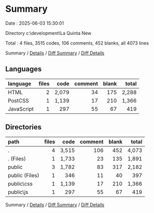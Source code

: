 # Summary

Date : 2025-06-03 15:30:01

Directory c:\\development\\La Quinta New

Total : 4 files,  3515 codes, 106 comments, 452 blanks, all 4073 lines

Summary / [Details](details.md) / [Diff Summary](diff.md) / [Diff Details](diff-details.md)

## Languages
| language | files | code | comment | blank | total |
| :--- | ---: | ---: | ---: | ---: | ---: |
| HTML | 2 | 2,079 | 34 | 175 | 2,288 |
| PostCSS | 1 | 1,139 | 17 | 210 | 1,366 |
| JavaScript | 1 | 297 | 55 | 67 | 419 |

## Directories
| path | files | code | comment | blank | total |
| :--- | ---: | ---: | ---: | ---: | ---: |
| . | 4 | 3,515 | 106 | 452 | 4,073 |
| . (Files) | 1 | 1,733 | 23 | 135 | 1,891 |
| public | 3 | 1,782 | 83 | 317 | 2,182 |
| public (Files) | 1 | 346 | 11 | 40 | 397 |
| public\\css | 1 | 1,139 | 17 | 210 | 1,366 |
| public\\js | 1 | 297 | 55 | 67 | 419 |

Summary / [Details](details.md) / [Diff Summary](diff.md) / [Diff Details](diff-details.md)